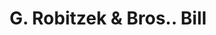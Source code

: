 ---
doi: 10.7916/D8V99M6F
date_other: '1890'
date_other_textual: 1890-1899
form: printed ephemera
genre:
- Invoices
name:
- G. Robitzek & Bros.
object_in_context_url: https://biggert.cul.columbia.edu/items/view/ave_biggert_01003
subject_hierarchical_geographic:
- New York, New York, United States
subject_name:
- G. Robitzek & Bros.
title: G. Robitzek & Bros.. Bill
sort_title: G. Robitzek & Bros.. Bill
call_number: ave_biggert_01003
coordinates:
- 40.71277777777778,-74.00583333333333
pid: ave_biggert_01003
identifiers: ave_biggert_01003
thumbnail: https://derivativo-2.library.columbia.edu/iiif/2/ldpd:344465/full/!256,256/0/native.jpg
permalink: "/items/ave_biggert_01003/"
layout: iiif-image-page
---